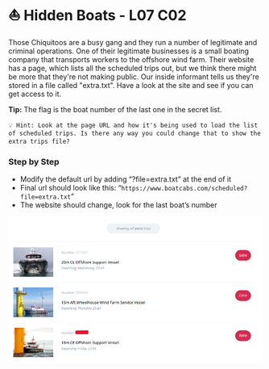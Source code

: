 # ⛵ Hidden Boats - L07 C02

Those Chiquitoos are a busy gang and they run a number of legitimate and criminal operations. One of their legitimate businesses is a small boating company that transports workers to the offshore wind farm. Their website has a page, which lists all the scheduled trips out, but we think there might be more that they're not making public. Our inside informant tells us they're stored in a file called "extra.txt". Have a look at the site and see if you can get access to it.

**Tip:** The flag is the boat number of the last one in the secret list.

```
💡 Hint: Look at the page URL and how it's being used to load the list of scheduled trips. Is there any way you could change that to show the extra trips file?
```

### Step by Step

- Modify the default url by adding “?file=extra.txt” at the end of it
- Final url should look like this: “`https://www.boatcabs.com/scheduled?file=extra.txt`”
- The website should change, look for the last boat’s number

![image of the extra trips](/assets/hiddenboats1.png)
